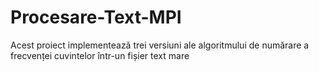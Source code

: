 # Procesare-Text-MPI
Acest proiect implementează trei versiuni ale algoritmului de numărare a frecvenței cuvintelor într-un fișier text mare

